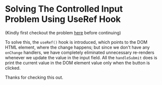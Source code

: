 # Solving The Controlled Input Problem Using UseRef Hook

(Kindly first checkout the problem
[here](https://github.com/frankoadeleye/controlled-uncontrolled-with-hooks/tree/problem-controlled-inputs)
before continuing)

To solve this, the `useRef()` hook is introduced, which points to the DOM HTML
element, where the change happens; but since we don't have any `onChange`
handlers, we have completely eliminated unnecessary re-renders whenever we
update the value in the input field. All the `handleSubmit` does is print the
current value in the DOM element value only when the button is clicked.

Thanks for checking this out.

